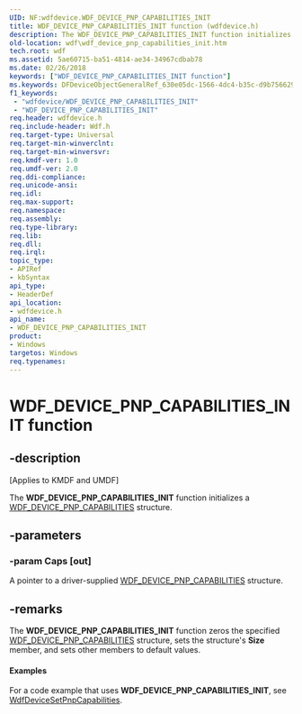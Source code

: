 ```yaml
---
UID: NF:wdfdevice.WDF_DEVICE_PNP_CAPABILITIES_INIT
title: WDF_DEVICE_PNP_CAPABILITIES_INIT function (wdfdevice.h)
description: The WDF_DEVICE_PNP_CAPABILITIES_INIT function initializes a WDF_DEVICE_PNP_CAPABILITIES structure.
old-location: wdf\wdf_device_pnp_capabilities_init.htm
tech.root: wdf
ms.assetid: 5ae60715-ba51-4814-ae34-34967cdbab78
ms.date: 02/26/2018
keywords: ["WDF_DEVICE_PNP_CAPABILITIES_INIT function"]
ms.keywords: DFDeviceObjectGeneralRef_630e05dc-1566-4dc4-b35c-d9b756629c99.xml, WDF_DEVICE_PNP_CAPABILITIES_INIT, WDF_DEVICE_PNP_CAPABILITIES_INIT function, kmdf.wdf_device_pnp_capabilities_init, wdf.wdf_device_pnp_capabilities_init, wdfdevice/WDF_DEVICE_PNP_CAPABILITIES_INIT
f1_keywords:
 - "wdfdevice/WDF_DEVICE_PNP_CAPABILITIES_INIT"
 - "WDF_DEVICE_PNP_CAPABILITIES_INIT"
req.header: wdfdevice.h
req.include-header: Wdf.h
req.target-type: Universal
req.target-min-winverclnt: 
req.target-min-winversvr: 
req.kmdf-ver: 1.0
req.umdf-ver: 2.0
req.ddi-compliance: 
req.unicode-ansi: 
req.idl: 
req.max-support: 
req.namespace: 
req.assembly: 
req.type-library: 
req.lib: 
req.dll: 
req.irql: 
topic_type:
- APIRef
- kbSyntax
api_type:
- HeaderDef
api_location:
- wdfdevice.h
api_name:
- WDF_DEVICE_PNP_CAPABILITIES_INIT
product:
- Windows
targetos: Windows
req.typenames: 
---
```


# WDF_DEVICE_PNP_CAPABILITIES_INIT function


## -description


<p class="CCE_Message">[Applies to KMDF and UMDF]</p>

The <b>WDF_DEVICE_PNP_CAPABILITIES_INIT</b> function initializes a <a href="https://docs.microsoft.com/windows-hardware/drivers/ddi/wdfdevice/ns-wdfdevice-_wdf_device_pnp_capabilities">WDF_DEVICE_PNP_CAPABILITIES</a> structure.


## -parameters




### -param Caps [out]

A pointer to a driver-supplied <a href="https://docs.microsoft.com/windows-hardware/drivers/ddi/wdfdevice/ns-wdfdevice-_wdf_device_pnp_capabilities">WDF_DEVICE_PNP_CAPABILITIES</a> structure.


## -remarks



The <b>WDF_DEVICE_PNP_CAPABILITIES_INIT</b> function zeros the specified <a href="https://docs.microsoft.com/windows-hardware/drivers/ddi/wdfdevice/ns-wdfdevice-_wdf_device_pnp_capabilities">WDF_DEVICE_PNP_CAPABILITIES</a> structure, sets the structure's <b>Size</b> member, and sets other members to default values.


#### Examples

For a code example that uses <b>WDF_DEVICE_PNP_CAPABILITIES_INIT</b>, see <a href="https://docs.microsoft.com/windows-hardware/drivers/ddi/wdfdevice/nf-wdfdevice-wdfdevicesetpnpcapabilities">WdfDeviceSetPnpCapabilities</a>.

<div class="code"></div>


